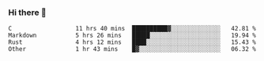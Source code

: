 ### Hi there 👋

<!--
**WShiBin/WShiBin** is a ✨ _special_ ✨ repository because its `README.md` (this file) appears on your GitHub profile.

Here are some ideas to get you started:

- 🔭 I’m currently working on ...
- 🌱 I’m currently learning ...
- 👯 I’m looking to collaborate on ...
- 🤔 I’m looking for help with ...
- 💬 Ask me about ...
- 📫 How to reach me: ...
- 😄 Pronouns: ...
- ⚡ Fun fact: ...
-->

<!--START_SECTION:waka-->

```text
C                  11 hrs 40 mins  ██████████▓░░░░░░░░░░░░░░   42.81 %
Markdown           5 hrs 26 mins   █████░░░░░░░░░░░░░░░░░░░░   19.94 %
Rust               4 hrs 12 mins   ████░░░░░░░░░░░░░░░░░░░░░   15.43 %
Other              1 hr 43 mins    █▓░░░░░░░░░░░░░░░░░░░░░░░   06.32 %
```

<!--END_SECTION:waka-->
